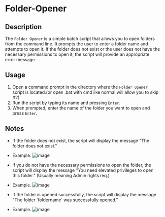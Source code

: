 # Folder-Opener

## Description
The `Folder Opener` is a simple batch script that allows you to open folders from the command line. It prompts the user to enter a folder name and attempts to open it. If the folder does not exist or the user does not have the necessary permissions to open it, the script will provide an appropriate error message.

## Usage
1. Open a command prompt in the directory where the `Folder Opener` script is located.(or open .bat with cmd like normal will allow you to skip #2)
2. Run the script by typing its name and pressing `Enter`.
3. When prompted, enter the name of the folder you want to open and press `Enter`.

## Notes
- If the folder does not exist, the script will display the message "The folder does not exist."
- Example.
 ![image](https://github.com/tactics-osrs/Folder-Opener.bat/assets/76490725/b9cd1a97-8c91-4a57-ad53-a08a9bac3f01)


  
- If you do not have the necessary permissions to open the folder, the script will display the message "You need elevated privileges to open this folder." (Usually meaning Admin rights req.)
- Example.
 ![image](https://github.com/tactics-osrs/Folder-Opener.bat/assets/76490725/6119c073-9528-4e27-b923-305c192934b6)


  
- If the folder is opened successfully, the script will display the message "The folder 'foldername' was successfully opened."
- Example.
 ![image](https://github.com/tactics-osrs/Folder-Opener.bat/assets/76490725/dcb69dce-50e4-483b-ae38-8060d55ea1fd)


